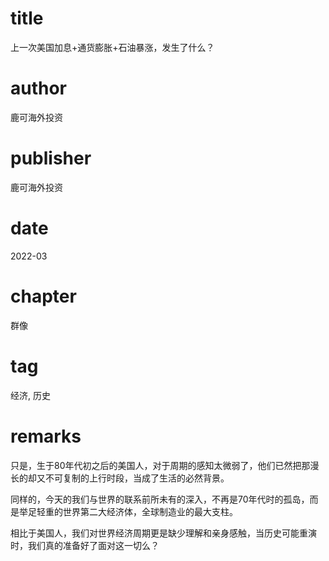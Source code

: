 # title
上一次美国加息+通货膨胀+石油暴涨，发生了什么？

# author
鹿可海外投资

# publisher
鹿可海外投资

# date
2022-03

# chapter
群像

# tag
经济, 历史

# remarks

只是，生于80年代初之后的美国人，对于周期的感知太微弱了，他们已然把那漫长的却又不可复制的上行时段，当成了生活的必然背景。

同样的，今天的我们与世界的联系前所未有的深入，不再是70年代时的孤岛，而是举足轻重的世界第二大经济体，全球制造业的最大支柱。

相比于美国人，我们对世界经济周期更是缺少理解和亲身感触，当历史可能重演时，我们真的准备好了面对这一切么？

